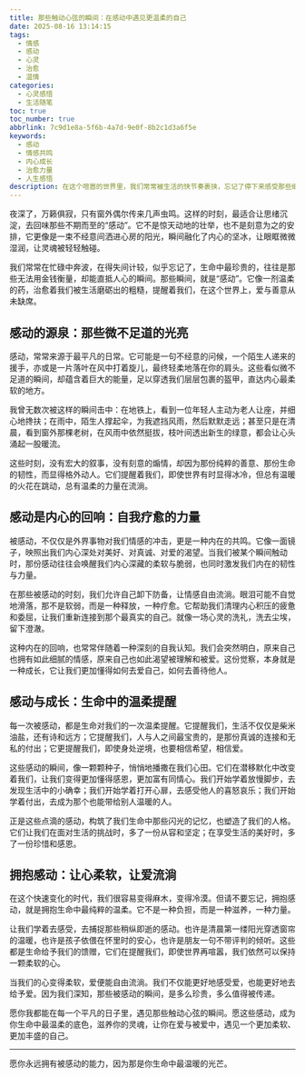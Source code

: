 ```yaml
---
title: 那些触动心弦的瞬间：在感动中遇见更温柔的自己
date: 2025-08-16 13:14:15
tags:
  - 情感
  - 感动
  - 心灵
  - 治愈
  - 温情
categories:
  - 心灵感悟
  - 生活随笔
toc: true
toc_number: true
abbrlink: 7c9d1e8a-5f6b-4a7d-9e0f-8b2c1d3a6f5e
keywords:
  - 感动
  - 情感共鸣
  - 内心成长
  - 治愈力量
  - 人生感悟
description: 在这个喧嚣的世界里，我们常常被生活的快节奏裹挟，忘记了停下来感受那些细微却深刻的触动。本文将带你走进“感动”的深处，探索它如何滋养我们的心灵，成为我们生命中不可或缺的温柔力量，并指引我们遇见一个更加柔软、更有力量的自己。
---
```


夜深了，万籁俱寂，只有窗外偶尔传来几声虫鸣。这样的时刻，最适合让思绪沉淀，去回味那些不期而至的“感动”。它不是惊天动地的壮举，也不是刻意为之的安排，它更像是一束不经意间洒进心房的阳光，瞬间融化了内心的坚冰，让眼眶微微湿润，让灵魂被轻轻触碰。

我们常常在忙碌中奔波，在得失间计较，似乎忘记了，生命中最珍贵的，往往是那些无法用金钱衡量，却能直抵人心的瞬间。那些瞬间，就是“感动”。它像一剂温柔的药，治愈着我们被生活磨砺出的粗糙，提醒着我们，在这个世界上，爱与善意从未缺席。

## 感动的源泉：那些微不足道的光亮

感动，常常来源于最平凡的日常。它可能是一句不经意的问候，一个陌生人递来的援手，亦或是一片落叶在风中打着旋儿，最终轻柔地落在你的肩头。这些看似微不足道的瞬间，却蕴含着巨大的能量，足以穿透我们层层包裹的盔甲，直达内心最柔软的地方。

我曾无数次被这样的瞬间击中：在地铁上，看到一位年轻人主动为老人让座，并细心地搀扶；在雨中，陌生人撑起伞，为我遮挡风雨，然后默默走远；甚至只是在清晨，看到窗外那棵老树，在风雨中依然挺拔，枝叶间透出新生的绿意，都会让心头涌起一股暖流。

这些时刻，没有宏大的叙事，没有刻意的煽情，却因为那份纯粹的善意、那份生命的韧性，而显得格外动人。它们提醒着我们，即使世界有时显得冰冷，但总有温暖的火花在跳动，总有温柔的力量在流淌。

## 感动是内心的回响：自我疗愈的力量

被感动，不仅仅是外界事物对我们情感的冲击，更是一种内在的共鸣。它像一面镜子，映照出我们内心深处对美好、对真诚、对爱的渴望。当我们被某个瞬间触动时，那份感动往往会唤醒我们内心深藏的柔软与脆弱，也同时激发我们内在的韧性与力量。

在那些被感动的时刻，我们允许自己卸下防备，让情感自由流淌。眼泪可能不自觉地滑落，那不是软弱，而是一种释放，一种疗愈。它帮助我们清理内心积压的疲惫和委屈，让我们重新连接到那个最真实的自己。就像一场心灵的洗礼，洗去尘埃，留下澄澈。

这种内在的回响，也常常伴随着一种深刻的自我认知。我们会突然明白，原来自己也拥有如此细腻的情感，原来自己也如此渴望被理解和被爱。这份觉察，本身就是一种成长，它让我们更加懂得如何去爱自己，如何去善待他人。

## 感动与成长：生命中的温柔提醒

每一次被感动，都是生命对我们的一次温柔提醒。它提醒我们，生活不仅仅是柴米油盐，还有诗和远方；它提醒我们，人与人之间最宝贵的，是那份真诚的连接和无私的付出；它更提醒我们，即使身处逆境，也要相信希望，相信爱。

这些感动的瞬间，像一颗颗种子，悄悄地播撒在我们心田。它们在潜移默化中改变着我们，让我们变得更加懂得感恩，更加富有同情心。我们开始学着放慢脚步，去发现生活中的小确幸；我们开始学着打开心扉，去感受他人的喜怒哀乐；我们开始学着付出，去成为那个也能带给别人温暖的人。

正是这些点滴的感动，构筑了我们生命中那些闪光的记忆，也塑造了我们的人格。它们让我们在面对生活的挑战时，多了一份从容和坚定；在享受生活的美好时，多了一份珍惜和感恩。

## 拥抱感动：让心柔软，让爱流淌

在这个快速变化的时代，我们很容易变得麻木，变得冷漠。但请不要忘记，拥抱感动，就是拥抱生命中最纯粹的温柔。它不是一种负担，而是一种滋养，一种力量。

让我们学着去感受，去捕捉那些稍纵即逝的感动。也许是清晨第一缕阳光穿透窗帘的温暖，也许是孩子依偎在怀里时的安心，也许是朋友一句不带评判的倾听。这些都是生命给予我们的馈赠，它们在提醒我们，即使世界再喧嚣，我们依然可以保持一颗柔软的心。

当我们的心变得柔软，爱便能自由流淌。我们不仅能更好地感受爱，也能更好地去给予爱。因为我们深知，那些被感动的瞬间，是多么珍贵，多么值得被传递。

愿你我都能在每一个平凡的日子里，遇见那些触动心弦的瞬间。愿这些感动，成为你生命中最温柔的底色，滋养你的灵魂，让你在爱与被爱中，遇见一个更加柔软、更加丰盛的自己。

---
愿你永远拥有被感动的能力，因为那是你生命中最温暖的光芒。